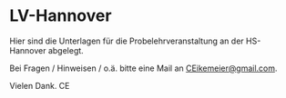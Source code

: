 # LV-Hannover

Hier sind die Unterlagen für die Probelehrveranstaltung an der HS-Hannover abgelegt.

Bei Fragen / Hinweisen / o.ä.  bitte eine Mail an   CEikemeier@gmail.com. 

Vielen Dank. 
CE
